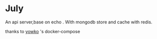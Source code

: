 # July
An api server,base on echo . With mongodb store and cache with redis.


thanks to [yowko](https://github.com/yowko/Docker-Compose-MongoDB-Replica-Set) 's docker-compose
